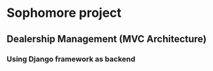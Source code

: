 # Sophomore project

## Dealership Management (MVC Architecture)

### Using Django framework as backend
